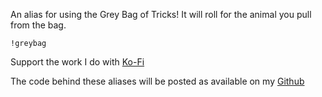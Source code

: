 An alias for using the Grey Bag of Tricks!  It will roll for the animal you pull from the bag.
 
`!greybag`
 
Support the work I do with [Ko-Fi](https://ko-fi.com/thereverendb)
 
The code behind these aliases will be posted as available on my [Github](https://github.com/TheReverendB/avrae-aliases)